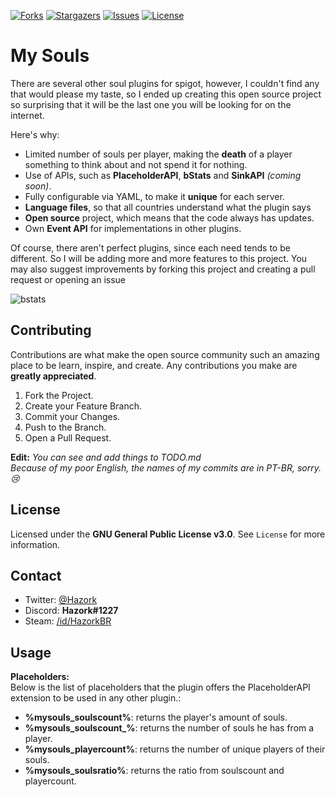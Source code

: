 [![Forks][forks-shield]][forks-url] [![Stargazers][stars-shield]][stars-url] [![Issues][issues-shield]][issues-url] [![License][license-shield]][license-url]

# My Souls

There are several other soul plugins for spigot, however, I couldn't find any that would please my taste, so I ended up creating this open source project so surprising that it will be the last one you will be looking for on the internet.

Here's why:

* Limited number of souls per player, making the **death** of a player something to think about and not spend it for nothing.
* Use of APIs, such as **PlaceholderAPI**, **bStats** and **SinkAPI** *(coming soon)*.
* Fully configurable via YAML, to make it **unique** for each server.
* **Language files**, so that all countries understand what the plugin says
* **Open source** project, which means that the code always has updates.
* Own **Event API** for implementations in other plugins.

Of course, there aren't perfect plugins, since each need tends to be different. So I will be adding more and more features to this project. You may also suggest improvements by forking this project and creating a pull request or opening an issue

![bstats]

## Contributing

Contributions are what make the open source community such an amazing place to be learn, inspire, and create. Any contributions you make are **greatly appreciated**.

1. Fork the Project.
2. Create your Feature Branch.
3. Commit your Changes.
4. Push to the Branch.
5. Open a Pull Request.


**Edit:**
*You can see and add things to TODO.md <br>
Because of my poor English, the names of my commits are in PT-BR, sorry. 😢*

## License
Licensed under the **GNU General Public License v3.0**. See `License` for more information.

## Contact
- Twitter: [@Hazork]([twitter-url])
- Discord: **Hazork#1227**
- Steam: [/id/HazorkBR]([steam-url])

## Usage

**Placeholders:** <br>
Below is the list of placeholders that the plugin offers the PlaceholderAPI extension to be used in any other plugin.:

 - **%mysouls_soulscount%**: returns the player's amount of souls.
 - **%mysouls_soulscount_<player>%**: returns the number of souls he has from a player.
 - **%mysouls_playercount%**: returns the number of unique players of their souls.
 - **%mysouls_soulsratio%**: returns the ratio from soulscount and playercount.

<!-- Links -->
<!-- Shields -->

[forks-shield]: https://img.shields.io/github/forks/Hazork/MySouls?style=flat-square
[forks-url]: hhttps://github.com/Hazork/MySouls/network/members
[stars-shield]: https://img.shields.io/github/stars/Hazork/MySouls?style=flat-square
[stars-url]: https://github.com/Hazork/MySouls/stargazers
[issues-shield]: https://img.shields.io/github/issues/Hazork/MySouls?style=flat-square
[issues-url]: https://github.com/Hazork/MySouls/issues
[license-shield]: https://img.shields.io/github/license/Hazork/MySouls?style=flat-square
[license-url]: https://github.com/Hazork/MySouls/blob/main/LICENSE

<!-- Urls -->

[bstats]: https://bstats.org/signatures/bukkit/MySouls.svg
[twitter-url]: https://twitter.com/Hazork_
[steam-url]: https://steamcommunity.com/profiles/76561198850668121
